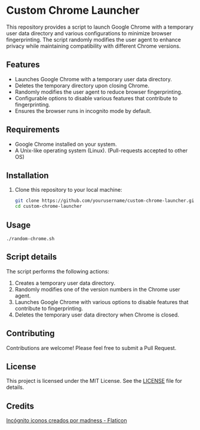 # Custom Chrome Launcher

This repository provides a script to launch Google Chrome with a temporary user data directory 
and various configurations to minimize browser fingerprinting. The script randomly modifies the 
user agent to enhance privacy while maintaining compatibility with different Chrome versions.

## Features

- Launches Google Chrome with a temporary user data directory.
- Deletes the temporary directory upon closing Chrome.
- Randomly modifies the user agent to reduce browser fingerprinting.
- Configurable options to disable various features that contribute to fingerprinting.
- Ensures the browser runs in incognito mode by default.

## Requirements

- Google Chrome installed on your system.
- A Unix-like operating system (Linux). (Pull-requests accepted to other OS)

## Installation

1. Clone this repository to your local machine:
   ```sh
   git clone https://github.com/yourusername/custom-chrome-launcher.git
   cd custom-chrome-launcher

## Usage

```shell
./random-chrome.sh
```

## Script details

The script performs the following actions:

1. Creates a temporary user data directory.
2. Randomly modifies one of the version numbers in the Chrome user agent.
3. Launches Google Chrome with various options to disable features that contribute to fingerprinting.
4. Deletes the temporary user data directory when Chrome is closed.

## Contributing
Contributions are welcome! Please feel free to submit a Pull Request.

## License
This project is licensed under the MIT License. See the [LICENSE](./LICENSE) file for details.

## Credits
[Incógnito iconos creados por madness - Flaticon](https://www.flaticon.es/iconos-gratis/incognito)

